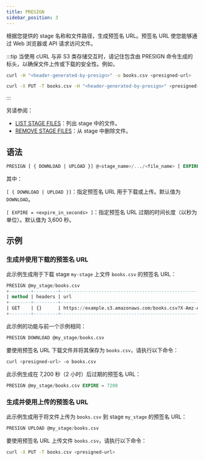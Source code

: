```yaml
---
title: PRESIGN
sidebar_position: 3
---
```


根据您提供的 stage 名称和文件路径，生成预签名 URL。预签名 URL 使您能够通过 Web 浏览器或 API 请求访问文件。

:::tip
当使用 cURL 与非 S3 类存储交互时，请记住包含由 PRESIGN 命令生成的标头，以确保文件上传或下载的安全性。例如，

```bash
curl -H "<header-generated-by-presign>" -o books.csv <presigned-url>

curl -X PUT -T books.csv -H "<header-generated-by-presign>" <presigned-url>
```
:::

另请参阅：

- [LIST STAGE FILES](04-ddl-list-stage.md)：列出 stage 中的文件。
- [REMOVE STAGE FILES](05-ddl-remove-stage.md)：从 stage 中删除文件。

## 语法

```sql
PRESIGN [ { DOWNLOAD | UPLOAD }] @<stage_name>/.../<file_name> [ EXPIRE = <expire_in_seconds> ]
```
其中：

`[ { DOWNLOAD | UPLOAD }]`：指定预签名 URL 用于下载或上传。默认值为 `DOWNLOAD`。

`[ EXPIRE = <expire_in_seconds> ]`：指定预签名 URL 过期的时间长度（以秒为单位）。默认值为 3,600 秒。

## 示例

### 生成并使用下载的预签名 URL

此示例生成用于下载 stage `my-stage` 上文件 `books.csv` 的预签名 URL：

```sql
PRESIGN @my_stage/books.csv
+--------+---------+---------------------------------------------------------------------------------+
| method | headers | url                                                                             |
+--------+---------+---------------------------------------------------------------------------------+
| GET    | {}      | https://example.s3.amazonaws.com/books.csv?X-Amz-Algorithm=AWS4-HMAC-SHA256&... |
+--------+---------+---------------------------------------------------------------------------------+
```

此示例的功能与前一个示例相同：

```sql
PRESIGN DOWNLOAD @my_stage/books.csv
```

要使用预签名 URL 下载文件并将其保存为 `books.csv`，请执行以下命令：

```bash
curl <presigned-url> -o books.csv  
```

此示例生成在 7,200 秒（2 小时）后过期的预签名 URL：

```sql
PRESIGN @my_stage/books.csv EXPIRE = 7200
```

### 生成并使用上传的预签名 URL

此示例生成用于将文件上传为 `books.csv` 到 stage `my_stage` 的预签名 URL：

```sql
PRESIGN UPLOAD @my_stage/books.csv
```

要使用预签名 URL 上传文件 `books.csv`，请执行以下命令：

```bash
curl -X PUT -T books.csv <presigned-url>
```